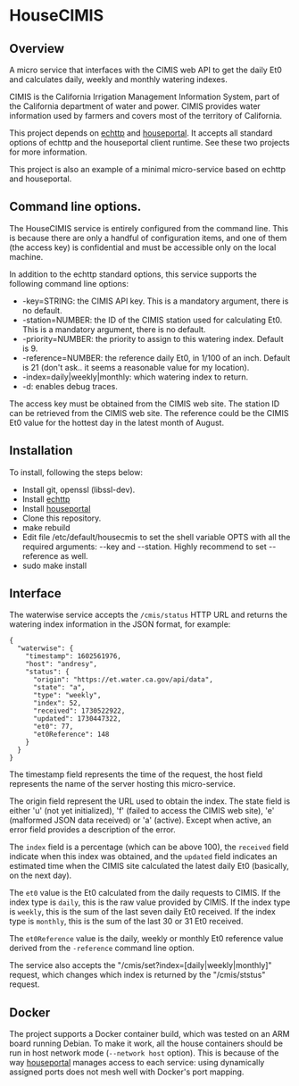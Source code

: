 # HouseCIMIS

## Overview

A micro service that interfaces with the CIMIS web API to get the daily Et0 and calculates daily, weekly and monthly watering indexes.

CIMIS is the California Irrigation Management Information System, part of the California department of water and power. CIMIS provides water information used by farmers and covers most of the territory of California.

This project depends on [echttp](https://github.com/pascal-fb-martin/echttp) and [houseportal](https://github.com/pascal-fb-martin/houseportal). It accepts all standard options of echttp and the houseportal client runtime. See these two projects for more information.

This project is also an example of a minimal micro-service based on echttp and houseportal.

## Command line options.

The HouseCIMIS service is entirely configured from the command line. This is because there are only a handful of configuration items, and one of them (the access key) is confidential and must be accessible only on the local machine.

In addition to the echttp standard options, this service supports the following command line options:
* -key=STRING: the CIMIS API key. This is a mandatory argument, there is no default.
* -station=NUMBER: the ID of the CIMIS station used for calculating Et0. This is a mandatory argument, there is no default.
* -priority=NUMBER: the priority to assign to this watering index. Default is 9.
* -reference=NUMBER: the reference daily Et0, in 1/100 of an inch. Default is 21 (don't ask.. it seems a reasonable value for my location).
* -index=daily|weekly|monthly: which watering index to return.
* -d: enables debug traces.

The access key must be obtained from the CIMIS web site. The station ID can be retrieved from the CIMIS web site. The reference could be the CIMIS Et0 value for the hottest day in the latest month of August.

## Installation

To install, following the steps below:
* Install git, openssl (libssl-dev).
* Install [echttp](https://github.com/pascal-fb-martin/echttp)
* Install [houseportal](https://github.com/pascal-fb-martin/houseportal)
* Clone this repository.
* make rebuild
* Edit file /etc/default/housecmis to set the shell variable OPTS with all the required arguments: --key and --station. Highly recommend to set --reference as well.
* sudo make install

## Interface

The waterwise service accepts the `/cmis/status` HTTP URL and returns the watering index information in the JSON format, for example:
```
{
  "waterwise": {
    "timestamp": 1602561976,
    "host": "andresy",
    "status": {
      "origin": "https://et.water.ca.gov/api/data",
      "state": "a",
      "type": "weekly",
      "index": 52,
      "received": 1730522922,
      "updated": 1730447322,
      "et0": 77,
      "et0Reference": 148
    }
  }
}
```
The timestamp field represents the time of the request, the host field represents the name of the server hosting this micro-service.

The origin field represent the URL used to obtain the index. The state field is either 'u' (not yet initialized), 'f' (failed to access the CIMIS web site), 'e' (malformed JSON data received) or 'a' (active). Except when active, an error field provides a description of the error.

The `index` field is a percentage (which can be above 100), the `received` field indicate when this index was obtained, and the `updated` field indicates an estimated time when the CIMIS site calculated the latest daily Et0 (basically, on the next day).

The `et0` value is the Et0 calculated from the daily requests to CIMIS. If the index type is `daily`, this is the raw value provided by CIMIS. If the index type is `weekly`, this is the sum of the last seven daily Et0 received. If the index type is `monthly`, this is the sum of the last 30 or 31 Et0 received.

The `et0Reference` value is the daily, weekly or monthly Et0 reference value derived from the `-reference` command line option.

The service also accepts the "/cmis/set?index=[daily|weekly|monthly]" request, which changes which index is returned by the "/cmis/ststus" request.

## Docker

The project supports a Docker container build, which was tested on an ARM board running Debian. To make it work, all the house containers should be run in host network mode (`--network host` option). This is because of the way [houseportal](https://github.com/pascal-fb-martin/houseportal) manages access to each service: using dynamically assigned ports does not mesh well with Docker's port mapping.

